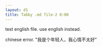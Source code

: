 ```yaml
---
layout: d1
title: Tabby .md file-2 0:00
---
```

test english file.
use english instead.

chinese error.
"我是个年轻人，我心情不太好"



[BeiYuu]:    http://beiyuu.com  "BeiYuu"
[Tabby]:    https://chrome.google.com/webstore/detail/tabby/pifnjkdglcfkfpdjdolfacpfdlgpdkhp "Tabby"
[young]:    http://read.douban.com/ebook/709141/?referral_code=e6acsgl3 "我是个年轻人，我心情不太好"

